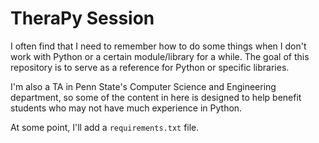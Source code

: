 # TheraPy Session

I often find that I need to remember how to do some things when I don't work with Python or a certain module/library for a while. The goal of this repository is to serve as a reference for Python or specific libraries.

I'm also a TA in Penn State's Computer Science and Engineering department, so some of the content in here is designed to help benefit students who may not have much experience in Python.

At some point, I'll add a `requirements.txt` file.
